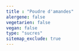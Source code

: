 ```yaml
---
title : "Poudre d'amandes"
alergene: false
vegetarien: false
vegan: false
type: "sucres"
sitemap_exclude: true
--- 
```

